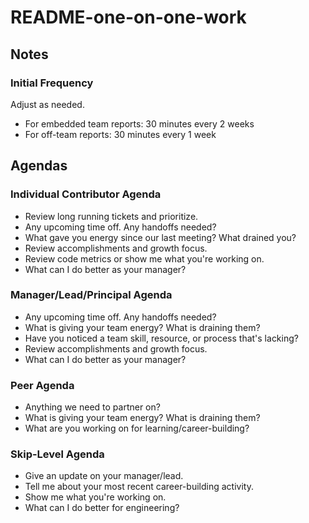 # README-one-on-one-work

## Notes

### Initial Frequency

Adjust as needed.

* For embedded team reports: 30 minutes every 2 weeks
* For off-team reports: 30 minutes every 1 week

## Agendas

### Individual Contributor Agenda

* Review long running tickets and prioritize.
* Any upcoming time off. Any handoffs needed?
* What gave you energy since our last meeting? What drained you?
* Review accomplishments and growth focus.
* Review code metrics or show me what you're working on.
* What can I do better as your manager?

### Manager/Lead/Principal Agenda

* Any upcoming time off. Any handoffs needed?
* What is giving your team energy? What is draining them?
* Have you noticed a team skill, resource, or process that's lacking?
* Review accomplishments and growth focus.
* What can I do better as your manager?

### Peer Agenda

* Anything we need to partner on?
* What is giving your team energy? What is draining them?
* What are you working on for learning/career-building?

### Skip-Level Agenda

* Give an update on your manager/lead.
* Tell me about your most recent career-building activity.
* Show me what you're working on.
* What can I do better for engineering?
